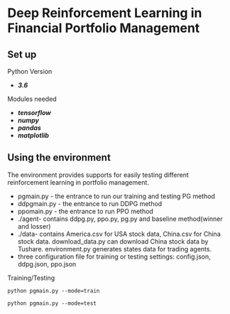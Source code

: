 # Deep Reinforcement Learning in Financial Portfolio Management


## Set up

Python Version

+ ***3.6***

Modules needed

+ ***tensorflow***
+ ***numpy*** 
+ ***pandas*** 
+ ***matplotlib***

## Using the environment

The environment provides supports for easily testing different reinforcement learning in portfolio management.
+ pgmain.py -  the entrance to run our training and testing PG method
+ ddpgmain.py -  the entrance to run DDPG method
+ ppomain.py -  the entrance to run PPO method
+ ./agent- contains ddpg.py, ppo.py, pg.py and baseline method(winner and losser)
+ ./data- contains America.csv for USA stock data, China.csv for China stock data. download_data.py can download China stock data by Tushare. environment.py generates states data for trading agents.
+ three configuration file for training or testing settings: config.json, ddpg.json, ppo.json

Training/Testing
```
python pgmain.py --mode=train
```

```
python pgmain.py --mode=test
```


